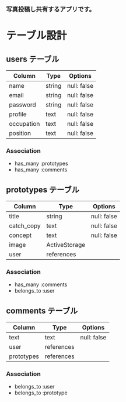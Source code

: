 ### 写真投稿し共有するアプリです。

# テーブル設計

## users テーブル

| Column     | Type   | Options     |
| --------   | ------ | ----------- |
| name       | string | null: false |
| email      | string | null: false |
| password   | string | null: false |
| profile    | text   | null: false |
| occupation | text   | null: false |
| position   | text   | null: false |

### Association

- has_many :prototypes
- has_many :comments

## prototypes テーブル

| Column     | Type          | Options     |
| ------     | ------        | ----------- |
| title      | string        | null: false |
| catch_copy | text          | null: false |
| concept    | text          | null: false |
| image      | ActiveStorage |
| user       | references    |

### Association

- has_many :comments
- belongs_to :user

## comments テーブル

| Column     | Type       | Options     |
| ------     | ---------- | ----------- |
| text       | text       | null: false |
| user       | references |
| prototypes | references | 

### Association

- belongs_to :user
- belongs_to :prototype
